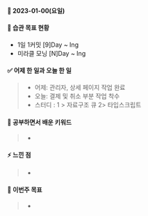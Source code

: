 #### 📆 2023-01-00(요일)

#### 🐎 습관 목표 현황

-   1일 1커밋 [9]Day ~ Ing
-   미라클 모닝 [N]Day ~ Ing

#### ✅ 어제 한 일과 오늘 한 일
> - 어제: 관리자, 상세 페이지 작업 완료
> - 오늘: 결제 및 취소 부분 작업 착수
> - 스터디 : 1 > 자료구조 큐 2> 타입스크립트

#### 🤔 공부하면서 배운 키워드

> -

#### ⚡ 느낀 점

> -

#### 🎯 이번주 목표

> -
